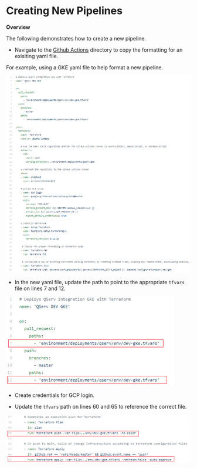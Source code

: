 # Creating New Pipelines

**Overview**

The following demonstrates how to create a new pipeline. 

* Navigate to the [Github Actions](./runbook/github-actions.md) directory to copy the formatting for an exisiting yaml file. 

For example, using a GKE yaml file to help format a new pipeline. 

![Example](./images/example.PNG)

* In the new yaml file, update the  path to point to the appropriate `tfvars` file on lines 7 and 12.

![LineUpdates](./images/lineupdates.PNG)

* Create credentials for GCP login. 

* Update the `tfvars` path on lines 60 and 65 to reference the correct file.  

![PathUpdates](./images/pathupdates.PNG)
